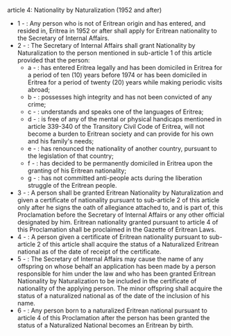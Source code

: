 article 4: Nationality by Naturalization (1952 and after)

<ul>
			<li>1 - : Any person who is not of Eritrean origin and has entered, and resided in, Eritrea in 1952 or after shall apply for Eritrean nationality to the Secretary of Internal Affairs.<ul>
			</ul></li>			<li>2 - : The Secretary of Internal Affairs shall grant Nationality by Naturalization to the person mentioned in sub-article 1 of this article provided that the person:<ul>
						<li>a - : has entered Eritrea legally and has been domiciled in Eritrea for a period of ten (10) years before 1974 or has been domiciled in Eritrea for a period of twenty (20) years while making periodic visits abroad;<ul>
						</ul></li>						<li>b - : possesses high integrity and has not been convicted of any crime;<ul>
						</ul></li>						<li>c - : understands and speaks one of the languages of Eritrea;<ul>
						</ul></li>						<li>d - : is free of any of the mental or physical handicaps mentioned in article 339-340 of the Transitory Civil Code of Eritrea, will not become a burden to Eritrean society and can provide for his own and his family&#39;s needs;<ul>
						</ul></li>						<li>e - : has renounced the nationality of another country, pursuant to the legislation of that country;<ul>
						</ul></li>						<li>f - : has decided to be permanently domiciled in Eritrea upon the granting of his Eritrean nationality;<ul>
						</ul></li>						<li>g - : has not committed anti-people acts during the liberation struggle of the Eritrean people.<ul>
						</ul></li>			</ul></li>			<li>3 - : A person shall be granted Eritrean Nationality by Naturalization and given a certificate of nationality pursuant to sub-article 2 of this article only after he signs the oath of allegiance attached to, and is part of, this Proclamation before the Secretary of Internal Affairs or any other official designated by him. Eritrean nationality granted pursuant to article 4 of this Proclamation shall be proclaimed in the Gazette of Eritrean Laws.<ul>
			</ul></li>			<li>4 - : A person given a certificate of Eritrean nationality pursuant to sub-article 2 of this article shall acquire the status of a Naturalized Eritrean national as of the date of receipt of the certificate.<ul>
			</ul></li>			<li>5 - : The Secretary of Internal Affairs may cause the name of any offspring on whose behalf an application has been made by a person responsible for him under the law and who has been granted Eritrean Nationality by Naturalization to be included in the certificate of nationality of the applying person. The minor offspring shall acquire the status of a naturalized national as of the date of the inclusion of his name.<ul>
			</ul></li>			<li>6 - : Any person born to a naturalized Eritrean national pursuant to article 4 of this Proclamation after the person has been granted the status of a Naturalized National becomes an Eritrean by birth.<ul>
			</ul></li></ul>